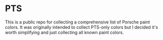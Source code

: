 # PTS

This is a public repo for collecting a comprehensive list of Porsche paint colors. It was originally
intended to collect PTS-only colors but I decided it's worth simplifying and just collecting all
known paint colors.
